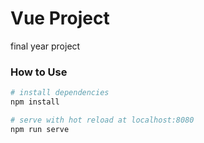 # Vue Project

final year project

### How to Use

``` bash
# install dependencies
npm install

# serve with hot reload at localhost:8080
npm run serve
```
